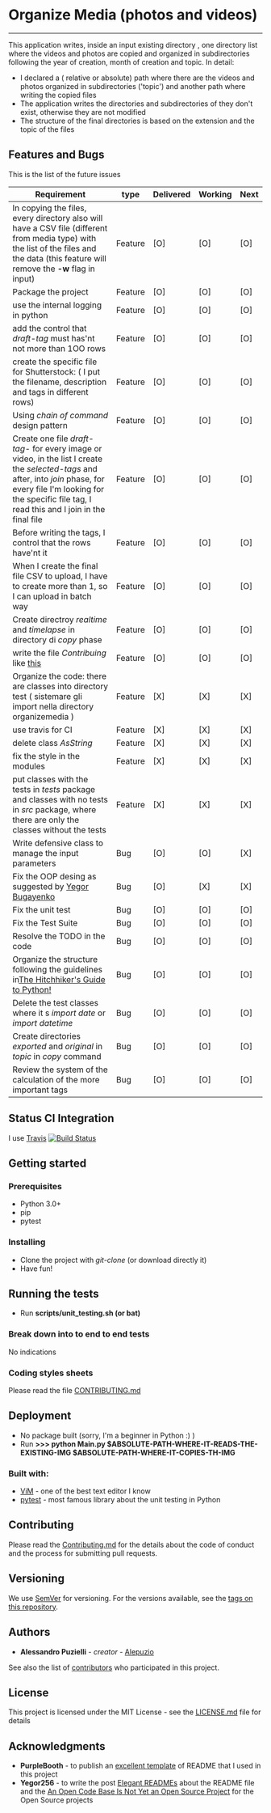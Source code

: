 # Organize Media (photos and videos)

---------------

This application writes, inside an input existing directory , one directory list where the videos and photos are copied and organized in subdirectories following the year of creation, month of creation and topic.
In detail:
* I declared a ( relative or absolute) path where there are the videos and photos organized in subdirectories ('topic') and another path where writing the copied files
* The application writes the directories and subdirectories of they don't exist, otherwise they are not modified
* The structure of the final directories is based on the extension and the topic of the files


## Features and Bugs

This is the list of the future issues

  | Requirement | type | Delivered | Working | Next |
  | ----------- |----- | --------- |---------|------|
  |  In copying the files, every directory also will have a CSV file (different from media type) with the list of the files and the data (this feature will remove the **-w** flag in input) | Feature | [O] | [O] | [O] |
| Package the project| Feature | [O] | [O] | [O] | 
  | use the internal logging in python | Feature | [O] | [O] | [O] | 
  | add the control that *draft-tag* must has'nt not more than 1OO rows | Feature| [O] | [O] | [O] | 
  | create the specific file for Shutterstock: ( I put the filename, description and tags in different rows) | Feature | [O] | [O] | [O] |
  | Using *chain of command* design pattern | Feature | [O] | [O] | [O] | 
  | Create one file *draft-tag-* for every image or video, in the list I create the *selected-tags* and after, into *join* phase, for every file I'm looking for the specific file tag, I read this and I join in the final file | Feature | [O] | [O] | [O] |
  | Before writing the tags, I control that the rows have'nt it | Feature | [O] | [O] | [O] | 
  | When I create the final file CSV to upload, I have to create more than 1, so I can upload in batch way| Feature | [O] | [O] | [O] | 
  | Create directroy *realtime* and *timelapse* in directory di *copy* phase| Feature| [O] | [O] | [O] | 
  | write the file *Contribuing* like [this](https://gist.github.com/PurpleBooth/b246794O2957c63ec426/forks) | Feature | [O]| [O] | [O] |
| Organize the code: there are classes into directory test ( sistemare gli import nella directory organizemedia ) | Feature | [X] | [X] | [X] |
| use travis for CI | Feature | [X] | [X] | [X] |
| delete class *AsString* | Feature | [X] | [X] | [X] |
| fix the style in the modules | Feature | [X] | [X] | [X] |
| put classes with the tests in *tests* package and classes with no tests in *src* package, where there are only the classes without the tests | Feature | [X] | [X] | [X] |
| Write defensive class to manage the input parameters | Bug | [O] | [O] | [X]
| Fix the OOP desing as suggested by [Yegor Bugayenko](http://www.yegor256.com) | Bug | [O] | [X] | [X]
| Fix the unit test | Bug | [O] | [O] | [O]
| Fix the Test Suite | Bug | [O] | [O] |[O]
| Resolve the TODO in the code | Bug | [O] | [O] | [O]
| Organize the structure following the guidelines in[The Hitchhiker's Guide to Python!](https://docs.python-guide.org/) | Bug | [O] | [O] | [O]
| Delete the test classes where it s *import date* or *import datetime* | Bug | [O] | [O] | [O]
| Create directories *exported* and *original* in *topic* in *copy* command | Bug | [O] | [O] | [O]
| Review the system of the calculation of the more important tags | Bug | [O] | [O] | [O]



## Status CI Integration
 
 I use [Travis](https://travis-ci.org/)
 [![Build Status](https://travis-ci.org/alepuzio/organize-media.svg?branch=master)](https://travis-ci.org/alepuzio/organize-media)

## Getting started

### Prerequisites

- Python 3.0+
- pip
- pytest 

### Installing

- Clone the project with *git-clone* (or download directly it)
- Have fun!


## Running the tests

 - Run **scripts/unit_testing.sh (or bat)** 

### Break down into to end to end tests

No indications

	
### Coding styles sheets

Please read the file [CONTRIBUTING.md](http://github.com/alepuzio/organize-media/CONTRIBUTING.md)

## Deployment
 
 - No package built (sorry, I'm a beginner in Python :) )
 - Run    **>>> python Main.py $ABSOLUTE-PATH-WHERE-IT-READS-THE-EXISTING-IMG $ABSOLUTE-PATH-WHERE-IT-COPIES-TH-IMG**
 
### Built with:

* [ViM](http://www.vim.org) - one of the best text editor I know
* [pytest](https://docs.pytest.org/en/stable/) - most famous library about the unit testing in Python

## Contributing

Please read the [Contributing.md](http://github.com/alepuzio/organize-media/CONTRIBUTING.md) for the details about the code of conduct and the process for submitting pull requests.

## Versioning

We use [SemVer](http://semver.org/) for versioning. For the versions available, see the [tags on this repository](https://github.com/alepuzio/organize-media/tags). 

## Authors

* **Alessandro Puzielli** - *creator* - [Alepuzio](https://github.com/alepuzio)

See also the list of [contributors](https://github.com/alepuzio/organize-media/contributors) who participated in this project.

## License

This project is licensed under the MIT License - see the [LICENSE.md](LICENSE.md) file for details

## Acknowledgments

* **PurpleBooth** - to publish an [excellent template](https://gist.github.com/PurpleBooth/109311bb0361f32d87a2) of README that I used in this project 
* **Yegor256** - to write the post [Elegant READMEs](https://www.yegor256.com/2019/04/23/elegant-readme.html) about the README file and the [An Open Code Base Is Not Yet an Open Source Project](https://www.yegor256.com/2018/05/08/open-source-attributes.html) for the Open Source projects
